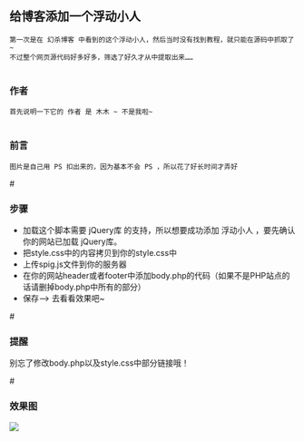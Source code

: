 # <h2>给博客添加一个浮动小人</h2>
    第一次是在 幻杀博客 中看到的这个浮动小人，然后当时没有找到教程，就只能在源码中抓取了~
    不过整个网页源代码好多好多，筛选了好久才从中提取出来……

# <h3>作者</h3>
    首先说明一下它的 作者 是 木木 ~ 不是我啦~

# <h3>前言</h3>
    图片是自己用 PS 扣出来的，因为基本不会 PS ，所以花了好长时间才弄好

#<h3>步骤</h3>
- 加载这个脚本需要 jQuery库 的支持，所以想要成功添加 浮动小人 ，要先确认你的网站已加载 jQuery库。
- 把style.css中的内容拷贝到你的style.css中
- 上传spig.js文件到你的服务器<br>
- 在你的网站header或者footer中添加body.php的代码（如果不是PHP站点的话请删掉body.php中所有的<?php ?>部分）<br>
- 保存--> 去看看效果吧~<br>

#<h3>提醒</h3>
    别忘了修改body.php以及style.css中部分链接哦！

#<h3>效果图</h3>

<img src="https://www.dreamwings.cn/queue/wp-content/uploads/2016/06/10.png"/>

